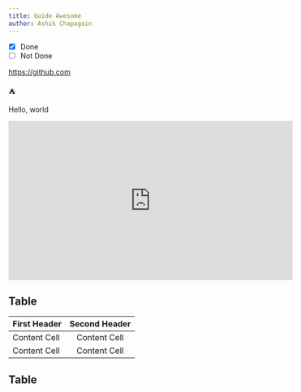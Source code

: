 ```yaml
---
title: Guide Awesome
author: Ashik Chapagain
---
```


- [X] Done
- [ ] Not Done

https://github.com

:tent:

<p>Hello, world</p>

<iframe width="560" height="315" src="https://www.youtube.com/embed/BMPlfGwHM3U" title="YouTube video player" frameborder="0" allow="accelerometer; autoplay; clipboard-write; encrypted-media; gyroscope; picture-in-picture; web-share" allowfullscreen></iframe>

<CodeRenderer />

## Table
| First Header  | Second Header |
| ------------- | :---: |
| Content Cell  | Content Cell  |
| Content Cell  | Content Cell  |

## Table
